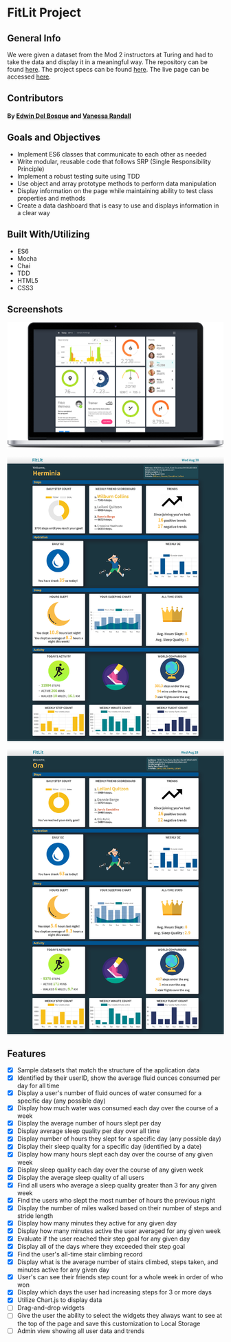 # FitLit Project


## General Info

We were given a dataset from the Mod 2 instructors at Turing and had to take the data and display it in a meaningful way.
The repository can be found <a href="https://github.com/edwindelbosque/FitLit">here</a>. The project specs can be found <a href="https://frontend.turing.io/projects/fitlit.html">here</a>. The live page can be accessed <a href="https://edwindelbosque.github.io/FitLit/">here</a>.

## Contributors 

#### By [Edwin Del Bosque](https://github.com/edwindelbosque) and [Vanessa Randall](https://github.com/vrandall66)

## Goals and Objectives

- Implement ES6 classes that communicate to each other as needed
- Write modular, reusable code that follows SRP (Single Responsibility Principle)
- Implement a robust testing suite using TDD
- Use object and array prototype methods to perform data manipulation
- Display information on the page while maintaining ability to test class properties and methods
- Create a data dashboard that is easy to use and displays information in a clear way


## Built With/Utilizing

- ES6
- Mocha
- Chai
- TDD
- HTML5
- CSS3


## Screenshots

![Example of a fitness app provided in the project spec](images/Provided-Comp.png "Example of a fitness app provided in the project spec")

![Desktop View - user that did not drink enough water that day](images/IncompleteWater.png "Desktop View - user that did not drink enough water that day")

![Desktop View - user that drank enough water that day](images/AllWater.png "Desktop View - user that drank enough water that day")


## Features

- [x] Sample datasets that match the structure of the application data
- [x] Identified by their userID, show the average fluid ounces consumed per day for all time
- [x] Display a user's number of fluid ounces of water consumed for a specific day (any possible day)
- [x] Display how much water was consumed each day over the course of a week
- [x] Display the average number of hours slept per day
- [x] Display average sleep quality per day over all time
- [x] Display number of hours they slept for a specific day (any possible day)
- [x] Display their sleep quality for a specific day (identified by a date)
- [x] Display how many hours slept each day over the course of any given week
- [x] Display sleep quality each day over the course of any given week
- [x] Display the average sleep quality of all users
- [x] Find all users who average a sleep quality greater than 3 for any given week
- [x] Find the users who slept the most number of hours the previous night
- [x] Display the number of miles walked based on their number of steps and stride length
- [x] Display how many minutes they active for any given day
- [x] Display how many minutes active the user averaged for any given week
- [x] Evaluate if the user reached their step goal for any given day
- [x] Display all of the days where they exceeded their step goal
- [x] Find the user's all-time stair climbing record
- [x] Display what is the average number of stairs climbed, steps taken, and minutes active for any given day
- [x] User's can see their friends step count for a whole week in order of who won
- [x] Display which days the user had increasing steps for 3 or more days
- [x] Utilize Chart.js to display data
- [ ] Drag-and-drop widgets
- [ ] Give the user the ability to select the widgets they always want to see at the top of the page and save this customization to Local Storage
- [ ] Admin view showing all user data and trends